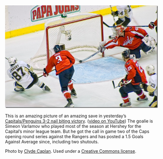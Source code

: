 [![](https://raw.githubusercontent.com/devhawk/devhawk.github.io/master/images/blog/20090503-the-save/TheSave.jpg)](http://www.flickr.com/photos/clydeorama/3495284608/)

This is an amazing picture of an amazing save in yesterday’s
[Capitals/Penguins 3-2 nail biting
victory](http://espn.go.com/nhl/recap?gameId=290502023). ([video on
YouTube](http://www.youtube.com/watch?v=01Ow7Kxaqb4)) The goalie is
Simeon Varlamov who played most of the season at Hershey for the
Capital’s minor league team. But he got the call in game two of the Caps
opening round series against the Rangers and has posted a 1.5 Goals
Against Average since, including two shutouts.

Photo by [Clyde Caplan](http://www.flickr.com/photos/clydeorama/). Used
under a [Creative Commons
license](http://creativecommons.org/licenses/by-nc/2.0/deed.en).
